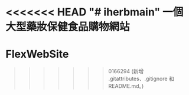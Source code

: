 <<<<<<< HEAD
"# iherbmain" 
一個大型藥妝保健食品購物網站
=======
# FlexWebSite
>>>>>>> 0166294 (新增 .gitattributes、.gitignore 和 README.md。)
